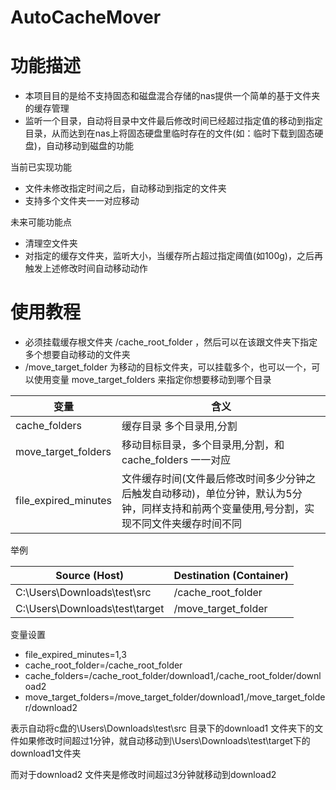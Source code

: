 # AutoCacheMover

# 功能描述
- 本项目目的是给不支持固态和磁盘混合存储的nas提供一个简单的基于文件夹的缓存管理
- 监听一个目录，自动将目录中文件最后修改时间已经超过指定值的移动到指定目录，从而达到在nas上将固态硬盘里临时存在的文件(如：临时下载到固态硬盘)，自动移动到磁盘的功能

当前已实现功能
- 文件未修改指定时间之后，自动移动到指定的文件夹
- 支持多个文件夹一一对应移动


未来可能功能点
- 清理空文件夹
- 对指定的缓存文件夹，监听大小，当缓存所占超过指定阈值(如100g)，之后再触发上述修改时间自动移动动作


# 使用教程
- 必须挂载缓存根文件夹 /cache_root_folder ，然后可以在该跟文件夹下指定多个想要自动移动的文件夹
- /move_target_folder 为移动的目标文件夹，可以挂载多个，也可以一个，可以使用变量 move_target_folders 来指定你想要移动到哪个目录


| 变量                    | 含义                                                                      |
|-----------------------|-------------------------------------------------------------------------|
| cache_folders         | 缓存目录 多个目录用,分割                                                           |
| move_target_folders   | 移动目标目录，多个目录用,分割，和cache_folders 一一对应                                     |
| file_expired_minutes  | 文件缓存时间(文件最后修改时间多少分钟之后触发自动移动)，单位分钟，默认为5分钟，同样支持和前两个变量使用,号分割，实现不同文件夹缓存时间不同 |


举例

|Source (Host)|Destination (Container)|
|-|-|
|C:\Users\Downloads\test\src|/cache_root_folder|
|C:\Users\Downloads\test\target|/move_target_folder|

变量设置
- file_expired_minutes=1,3
- cache_root_folder=/cache_root_folder 
- cache_folders=/cache_root_folder/download1,/cache_root_folder/download2 
- move_target_folders=/move_target_folder/download1,/move_target_folder/download2

表示自动将c盘的\Users\Downloads\test\src 目录下的download1 文件夹下的文件如果修改时间超过1分钟，就自动移动到\Users\Downloads\test\target下的download1文件夹

而对于download2 文件夹是修改时间超过3分钟就移动到download2
